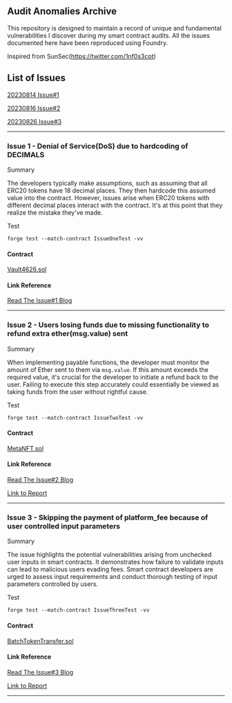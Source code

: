 ## Audit Anomalies Archive

This repository is designed to maintain a record of unique and fundamental vulnerabilities I discover during my smart contract audits. All the issues documented here have been reproduced using Foundry.

Inspired from SunSec(https://twitter.com/1nf0s3cpt)

## List of Issues
[20230814 Issue#1](#issue-1---denial-of-servicedos-due-to-hardcoding-of-decimals)

[20230816 Issue#2](#issue-2---users-losing-funds-due-to-missing-functionality-to-refund-extra-ether-sent)

[20230826 Issue#3](#issue-3---skipping-the-payment-of-platform_fee-because-of-user-controlled-input-parameters)

---

### Issue 1 - Denial of Service(DoS) due to hardcoding of DECIMALS
Summary

The developers typically make assumptions, such as assuming that all ERC20 tokens have 18 decimal places. They then hardcode this assumed value into the contract. However, issues arise when ERC20 tokens with different decimal places interact with the contract. It's at this point that they realize the mistake they've made.

Test
```
forge test --match-contract IssueOneTest -vv
```

#### Contract
[Vault4626.sol](src/Issue1/Vault4626.sol)

#### Link Reference
[Read The Issue#1 Blog](https://zuhaibmd.medium.com/audit-anomalies-archive-issue-1-7caf714fec8b)

---
### Issue 2 - Users losing funds due to missing functionality to refund extra ether(msg.value) sent
Summary

When implementing payable functions, the developer must monitor the amount of Ether sent to them via `msg.value`. If this amount exceeds the required value, it's crucial for the developer to initiate a refund back to the user. Failing to execute this step accurately could essentially be viewed as taking funds from the user without rightful cause.

Test
```
forge test --match-contract IssueTwoTest -vv
```

#### Contract
[MetaNFT.sol](src/Issue2/MetaNFT.sol)

#### Link Reference
[Read The Issue#2 Blog](https://zuhaibmd.medium.com/audit-anomalies-archive-issue-2-eb34fcbcee18)

[Link to Report](https://github.com/solodit/solodit_content/blob/main/reports/AuditOne/2023-04-13-Lotaheros.md#calling-mintfounderhero-may-may-accidently-lock-user-funds)

---

### Issue 3 - Skipping the payment of platform_fee because of user controlled input parameters
Summary

The issue highlights the potential vulnerabilities arising from unchecked user inputs in smart contracts. It demonstrates how failure to validate inputs can lead to malicious users evading fees. Smart contract developers are urged to assess input requirements and conduct thorough testing of input parameters controlled by users.

Test
```
forge test --match-contract IssueThreeTest -vv
```

#### Contract
[BatchTokenTransfer.sol](src/Issue3/BatchTokenTransfer.sol)

#### Link Reference
[Read The Issue#3 Blog](https://zuhaibmd.medium.com/audit-anomalies-archive-issue-3-bf0eccfbaf0c)

[Link to Report](https://github.com/UNSNARL/audit-reports/blob/main/Dropzone_Komet_Security_Assessment.pdf)

---

